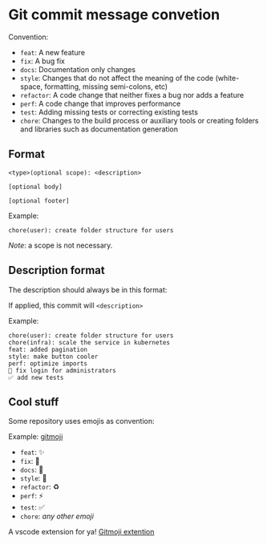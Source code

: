 # Git commit message convetion

Convention:

- `feat`: A new feature
- `fix`: A bug fix
- `docs`: Documentation only changes
- `style`: Changes that do not affect the meaning of the code (white-space, formatting, missing semi-colons, etc)
- `refactor`: A code change that neither fixes a bug nor adds a feature
- `perf`: A code change that improves performance
- `test`: Adding missing tests or correcting existing tests
- `chore`: Changes to the build process or auxiliary tools or creating folders and libraries such as documentation generation

## Format
```
<type>(optional scope): <description>

[optional body]

[optional footer]
```
Example:

```
chore(user): create folder structure for users
```

_Note_: a scope is not necessary.

## Description format
The description should always be in this format:

If applied, this commit will `<description>`

Example:
```
chore(user): create folder structure for users
chore(infra): scale the service in kubernetes
feat: added pagination
style: make button cooler
perf: optimize imports
🐛 fix login for administrators
✅ add new tests
```

## Cool stuff
Some repository uses emojis as convention:

Example: [gitmoji](https://gitmoji.dev/)

- `feat`: ✨
- `fix`: 🐛
- `docs`: 📝
- `style`: :art:
- `refactor`: :recycle:
- `perf`: :zap:
- `test`: :white_check_mark:
- `chore`: *any other emoji*

A vscode extension for ya! [Gitmoji extention](https://github.com/seatonjiang/gitmoji-vscode)
